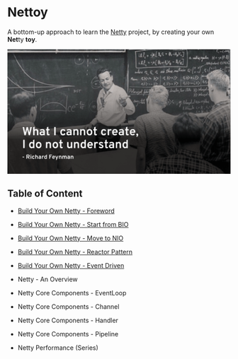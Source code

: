 # Nettoy

A bottom-up approach to learn the [Netty](http://github.com/netty/netty) project, by creating your own **Net**ty **toy**.

![Feynman](blog/feynman.png)

## Table of Content

- [Build Your Own Netty - Foreword](blog/0.%20Build%20Your%20Own%20Netty%20-%20Foreword.md)

- [Build Your Own Netty - Start from BIO](blog/1.%20Build%20Your%20Own%20Netty%20-%20Start%20from%20BIO.md)

- [Build Your Own Netty - Move to NIO](blog/2.%20Build%20Your%20Own%20Netty%20-%20Move%20to%20NIO.md)

- [Build Your Own Netty - Reactor Pattern](blog/3.%20Build%20Your%20Own%20Netty%20-%20Reactor%20Pattern.md)

- [Build Your Own Netty - Event Driven](blog/4.%20Build%20Your%20Own%20Netty%20-%20Event%20Driven)

- Netty - An Overview

- Netty Core Components - EventLoop

- Netty Core Components - Channel

- Netty Core Components - Handler

- Netty Core Components - Pipeline

- Netty Performance (Series)
